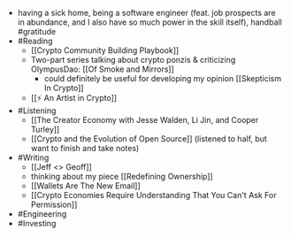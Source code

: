 - having a sick home, being a software engineer (feat. job prospects are in abundance, and I also have so much power in the skill itself), handball #gratitude
- #Reading
    - [[Crypto Community Building Playbook]]
    - Two-part series talking about crypto ponzis & criticizing OlympusDao: [[Of Smoke and Mirrors]] 
        - could definitely be useful for developing my opinion [[Skepticism In Crypto]]
    - [[⚡️ An Artist in Crypto]]
- #Listening
    - [[The Creator Economy with Jesse Walden, Li Jin, and Cooper Turley]]
    - [[Crypto and the Evolution of Open Source]] (listened to half, but want to finish and take notes)
- #Writing
    - [[Jeff <> Geoff]]
    - thinking about my piece [[Redefining Ownership]]
    - [[Wallets Are The New Email]]
    - [[Crypto Economies Require Understanding That You Can't Ask For Permission]]
- #Engineering
- #Investing
